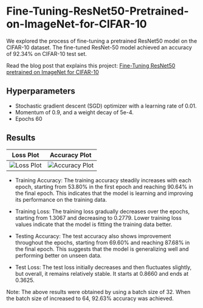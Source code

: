 # Fine-Tuning-ResNet50-Pretrained-on-ImageNet-for-CIFAR-10
We explored the process of fine-tuning a pretrained ResNet50 model on the CIFAR-10 dataset. The fine-tuned ResNet-50 model achieved an accuracy of 92.34% on CIFAR-10 test set.

Read the blog post that explains this project: [Fine-Tuning ResNet50 pretrained on ImageNet for CIFAR-10](https://sidthoviti.com/fine-tuning-resnet50-pretrained-on-imagenet-for-cifar-10/)

## Hyperparameters
* Stochastic gradient descent (SGD) optimizer with a learning rate of 0.01.
* Momentum of 0.9, and a weight decay of 5e-4.
* Epochs 60

## Results
| Loss Plot              | Accuracy Plot          |
| ---------------------- | ---------------------- |
| ![Loss Plot](https://github.com/sidthoviti/Fine-Tuning-ResNet50-Pretrained-on-ImageNet-for-CIFAR-10/assets/96778922/f161b981-b4bc-4083-8aeb-e0efe3c8c1ed) | ![Accuracy Plot](https://github.com/sidthoviti/Fine-Tuning-ResNet50-Pretrained-on-ImageNet-for-CIFAR-10/assets/96778922/af07fc7b-b17b-49aa-8956-013bcd7fcad5) |



* Training Accuracy: The training accuracy steadily increases with each epoch, starting from 53.80% in the first epoch and reaching 90.64% in the final epoch. This indicates that the model is learning and improving its performance on the training data.

* Training Loss: The training loss gradually decreases over the epochs, starting from 1.3067 and decreasing to 0.2779. Lower training loss values indicate that the model is fitting the training data better.

* Testing Accuracy: The test accuracy also shows improvement throughout the epochs, starting from 69.60% and reaching 87.68% in the final epoch. This suggests that the model is generalizing well and performing better on unseen data.

* Test Loss: The test loss initially decreases and then fluctuates slightly, but overall, it remains relatively stable. It starts at 0.8660 and ends at 0.3625.

Note: The above results were obtained by using a batch size of 32. When the batch size of increased to 64, 92.63% accuracy was achieved.
